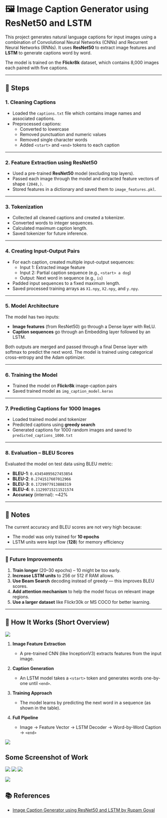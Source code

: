 # 🖼️ Image Caption Generator using ResNet50 and LSTM

This project generates natural language captions for input images using a combination of Convolutional Neural Networks (CNNs) and Recurrent Neural Networks (RNNs). It uses **ResNet50** to extract image features and **LSTM** to generate captions word by word.

The model is trained on the **Flickr8k** dataset, which contains 8,000 images each paired with five captions.

---

## 📌 Steps

### 1. Cleaning Captions

- Loaded the `captions.txt` file which contains image names and associated captions.
- Preprocessed captions:
  - Converted to lowercase
  - Removed punctuation and numeric values
  - Removed single character words
  - Added `<start>` and `<end>` tokens to each caption

---

### 2. Feature Extraction using ResNet50

- Used a pre-trained **ResNet50** model (excluding top layers).
- Passed each image through the model and extracted feature vectors of shape `(2048,)`.
- Stored features in a dictionary and saved them to `image_features.pkl`.

---

### 3. Tokenization

- Collected all cleaned captions and created a tokenizer.
- Converted words to integer sequences.
- Calculated maximum caption length.
- Saved tokenizer for future inference.

---

### 4. Creating Input-Output Pairs

- For each caption, created multiple input-output sequences:
  - Input 1: Extracted image feature
  - Input 2: Partial caption sequence (e.g., `<start> a dog`)
  - Output: Next word in sequence (e.g., `is`)
- Padded input sequences to a fixed maximum length.
- Saved processed training arrays as `X1.npy`, `X2.npy`, and `y.npy`.

---

### 5. Model Architecture

The model has two inputs:

- **Image features** (from ResNet50) go through a Dense layer with ReLU.
- **Caption sequences** go through an Embedding layer followed by an LSTM.

Both outputs are merged and passed through a final Dense layer with softmax to predict the next word. The model is trained using categorical cross-entropy and the Adam optimizer.

---

### 6. Training the Model

- Trained the model on **Flickr8k** image-caption pairs
- Saved trained model as `img_caption_model.keras`

---

### 7. Predicting Captions for 1000 Images

- Loaded trained model and tokenizer
- Predicted captions using **greedy search**
- Generated captions for 1000 random images and saved to `predicted_captions_1000.txt`

---

### 8. Evaluation – BLEU Scores

Evaluated the model on test data using BLEU metric:

- **BLEU-1**: `0.43454095627453854`
- **BLEU-2**: `0.2741517607012966`
- **BLEU-3**: `0.1729977913888319`
- **BLEU-4**: `0.11299715211521574`
- **Accuracy** (internal): ~42%

---

## 📌 Notes

The current accuracy and BLEU scores are not very high because:

- The model was only trained for **10 epochs**
- LSTM units were kept low (**128**) for memory efficiency

---

### 🔧 Future Improvements

1. **Train longer** (20–30 epochs) – 10 might be too early.
2. **Increase LSTM units** to 256 or 512 if RAM allows.
3. **Use Beam Search** decoding instead of greedy — this improves BLEU scores.
4. **Add attention mechanism** to help the model focus on relevant image regions.
5. **Use a larger dataset** like Flickr30k or MS COCO for better learning.

---

## 🔁 How It Works (Short Overview)

![](screenshot/how_it_work_1.png)

1. **Image Feature Extraction**

   - A pre-trained CNN (like InceptionV3) extracts features from the input image.

2. **Caption Generation**

   - An LSTM model takes a `<start>` token and generates words one-by-one until `<end>`.

3. **Training Approach**

   - The model learns by predicting the next word in a sequence (as shown in the table).

4. **Full Pipeline**
   - Image → Feature Vector → LSTM Decoder → Word-by-Word Caption → `<end>`

![](screenshot/how_it_work_2.png)

## Some Screenshot of Work

![](screenshot/result_1_1.png)
![](screenshot/result_1_2.png)
![](screenshot/result_1_3.png)

![](screenshot/result_2.png)

## 📚 References

- [Image Caption Generator using ResNet50 and LSTM by Rupam Goyal](https://github.com/RupamGoyal/Image-Caption-Generator-using-ResNet50-and-LSTM-model)
